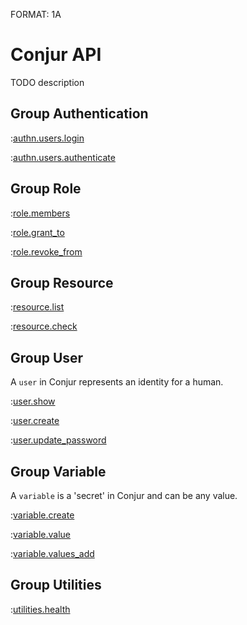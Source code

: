 FORMAT: 1A

# Conjur API

TODO description

## Group Authentication

:[authn.users.login](authn.users.login.md)

:[authn.users.authenticate](authn.users.authenticate.md)

## Group Role

:[role.members](role.members.md)

:[role.grant_to](role.grant_to.md)

:[role.revoke_from](role.revoke_from.md)

## Group Resource

:[resource.list](resource.list.md)

:[resource.check](resource.check.md)

## Group User

A `user` in Conjur represents an identity for a human.

:[user.show](user.show.md)

:[user.create](user.create.md)

:[user.update_password](user.update_password.md)

## Group Variable

A `variable` is a 'secret' in Conjur and can be any value.

:[variable.create](variable.create.md)

:[variable.value](variable.value.md)

:[variable.values_add](variable.values_add.md)

## Group Utilities

:[utilities.health](utilities.health.md)
